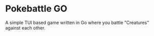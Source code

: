 # Pokebattle GO

A simple TUI based game written in Go where you battle "Creatures" against each other.
